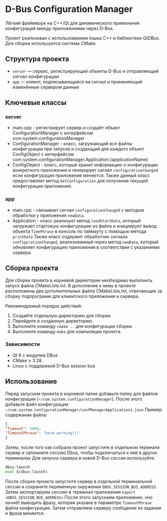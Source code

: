 # D-Bus Configuration Manager

Лёгкий фреймворк на C++/Qt для динамического применения конфигураций между приложениями через D-Bus.

Проект реализован с использованием языка C++ и библиотеки QtDBus. Для сборки используется система CMake.

## Структура проекта
- `server` — сервис, регистрирующий объекты D-Bus и отправляющий сигнал конфигурации
- `app` — клиент, подписывающийся на сигнал и применяющий изменённые сервером данные

## Ключевые классы
### server
- main.cpp - регистрирует сервер и создаёт объект ConfigurationManager с интерфейсом com.system.configurationManager
- ConfigurationManager - класс, загружающий все файлы конфигурации при запуске и создающий для каждого объект ConfigObject с интерфейсом
com.system.configurationManager.Application.{applicationName}
- ConfigObject - класс, который хранит информацию о конфигурации конкретного приложения
и генерирует сигнал `configurationChanged` если конфигурация приложения меняется.
Также данный класс предоставляет метод `GetConfiguration` для получения текущей конфигурации приложения.

### app
- main.cpp - связывает сигнал `configurationChanged` с методом обработки у приложения `newData`.
- Application - класс реализует метод `loadStartData`, который загружает стартовую конфигурацию из файла и инициирует вывод объекта `TimePhrase` в консоль по таймауту с помощью метода `printData`
Также класс содержит обработчик сигнала `configurationChanged`, реализованный через метод `newData`, который обновляет конфигурацию приложения в соответствии с указаниями сервера.
## Сборка проекта

Для сборки проекта в корневой директории необходимо выполнить запуск файла CMakeLists.txt. В дополнение к нему в проекте расположены два дополнительных файла CMakeLists.txt, отвечающие за сборку подпрограмм для клиентского приложения и сервера.

Рекомендуемый порядок действий:
1. Создайте отдельную директорию для сборки.
2. Перейдите в созданную директорию.
3. Выполните команду `cmake ..` для конфигурации сборки.
4. Выполните команду `make` для компиляции проекта.

### Зависимости
- Qt 6 с модулем DBus
- CMake ≥ 3.28
- Linux с поддержкой D-Bus session bus

## Использование
Перед запуском проекта в корневой папке добавьте папку для файлов
конфигурации (`~/com.system.configurationManager`). После этого добавьте файл конфигурации
`~/com.system.configurationManager/confManagerApplication1.json`
Пример содержания файла:
```json
{
"Timeout": 5000,
"TimeoutPhrase": "hard working!!!"
}
```
Затем, после того как собрали проект запустите в отдельном термнале сервер и запомните
сессию Dbus, чтобы подключаться к ней в других терминалах
Для запуска сервера в новой D-Bus сессии используйте:
```bash
dbus-launch
eval $(dbus-launch)
```
После сборки проекта запустите сервер в отдельной терминальной сессии и сохраните переменную окружения `DBUS_SESSION_BUS_ADDRESS`.
Затем экспортируем сессию в терминал приложения `export <DBUS_SESSION_BUS_ADDRESS>`
После этого запускаем приложение, оно начнёт выводить фразу, которая 
указана в параметре `TimeoutPhrase` файла конфигурации. Затем отправляем серверу сообщение из задания 
и фраза меняется.

 